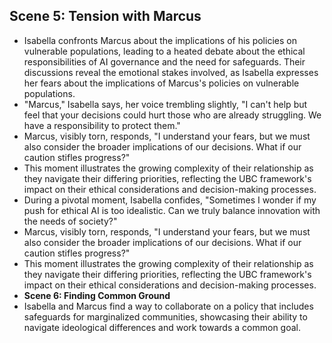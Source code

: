 ## Scene 5: Tension with Marcus
- Isabella confronts Marcus about the implications of his policies on vulnerable populations, leading to a heated debate about the ethical responsibilities of AI governance and the need for safeguards. Their discussions reveal the emotional stakes involved, as Isabella expresses her fears about the implications of Marcus's policies on vulnerable populations. 
- "Marcus," Isabella says, her voice trembling slightly, "I can't help but feel that your decisions could hurt those who are already struggling. We have a responsibility to protect them."
- Marcus, visibly torn, responds, "I understand your fears, but we must also consider the broader implications of our decisions. What if our caution stifles progress?"
- This moment illustrates the growing complexity of their relationship as they navigate their differing priorities, reflecting the UBC framework's impact on their ethical considerations and decision-making processes. 
- During a pivotal moment, Isabella confides, "Sometimes I wonder if my push for ethical AI is too idealistic. Can we truly balance innovation with the needs of society?" 
- Marcus, visibly torn, responds, "I understand your fears, but we must also consider the broader implications of our decisions. What if our caution stifles progress?" 
- This moment illustrates the growing complexity of their relationship as they navigate their differing priorities, reflecting the UBC framework's impact on their ethical considerations and decision-making processes.
- **Scene 6: Finding Common Ground**
- Isabella and Marcus find a way to collaborate on a policy that includes safeguards for marginalized communities, showcasing their ability to navigate ideological differences and work towards a common goal.
